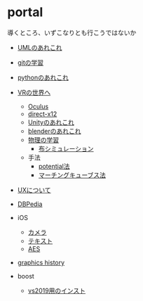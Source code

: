 # portal
導くところ、いずこなりとも行こうではないか

* [UMLのあれこれ](https://github.com/Takahiro-Kunii/UML-tips)
* [gitの学習](https://github.com/Takahiro-Kunii/study-git)
* [pythonのあれこれ](https://github.com/Takahiro-Kunii/python-tips)
* [VRの世界へ](https://github.com/Takahiro-Kunii/in-to-vr)
  * [Oculus](https://github.com/Takahiro-Kunii/go-oculus-go)
  * [direct-x12](https://github.com/Takahiro-Kunii/direct-x12)
  * [Unityのあれこれ](https://github.com/Takahiro-Kunii/unity-tips)
  * [blenderのあれこれ](https://github.com/Takahiro-Kunii/blender-tips)
  * [物理の学習](https://github.com/Takahiro-Kunii/study-physics)
    * [布シミュレーション](https://github.com/Takahiro-Kunii/cloth)
  * 手法
    * [potential法](https://github.com/Takahiro-Kunii/potential)
    * [マーチングキューブス法](https://github.com/Takahiro-Kunii/marching-cubes)
* [UXについて](https://github.com/Takahiro-Kunii/ux-tips)
* [DBPedia](https://github.com/Takahiro-Kunii/DBPedia)
* iOS
  * [カメラ](https://github.com/Takahiro-Kunii/LiveVision)
  * [テキスト](https://github.com/Takahiro-Kunii/TextToPath)
  * [AES](https://github.com/Takahiro-Kunii/AES)


* [graphics history](https://ohiostate.pressbooks.pub/graphicshistory/)

* boost
  * [vs2019用のインスト](https://www.pc-gear.com/post/boost-vs2019/)
